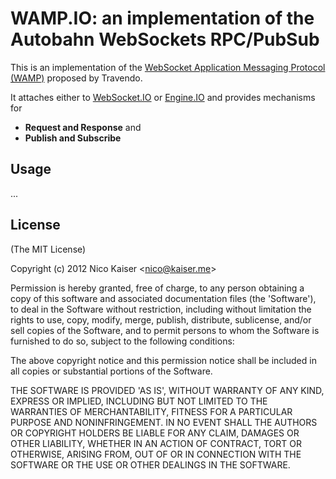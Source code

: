
# WAMP.IO: an implementation of the Autobahn WebSockets RPC/PubSub

This is an implementation of the [WebSocket Application Messaging Protocol (WAMP)](http://www.tavendo.de/autobahn/protocol.html) proposed by Travendo.

It attaches either to [WebSocket.IO](http://github.com/learnboost/websocket.io) or [Engine.IO](http://github.com/learnboost/engine.io) and provides mechanisms for

- **Request and Response** and
- **Publish and Subscribe**

## Usage

...


## License 

(The MIT License)

Copyright (c) 2012 Nico Kaiser &lt;nico@kaiser.me&gt;

Permission is hereby granted, free of charge, to any person obtaining
a copy of this software and associated documentation files (the
'Software'), to deal in the Software without restriction, including
without limitation the rights to use, copy, modify, merge, publish,
distribute, sublicense, and/or sell copies of the Software, and to
permit persons to whom the Software is furnished to do so, subject to
the following conditions:

The above copyright notice and this permission notice shall be
included in all copies or substantial portions of the Software.

THE SOFTWARE IS PROVIDED 'AS IS', WITHOUT WARRANTY OF ANY KIND,
EXPRESS OR IMPLIED, INCLUDING BUT NOT LIMITED TO THE WARRANTIES OF
MERCHANTABILITY, FITNESS FOR A PARTICULAR PURPOSE AND NONINFRINGEMENT.
IN NO EVENT SHALL THE AUTHORS OR COPYRIGHT HOLDERS BE LIABLE FOR ANY
CLAIM, DAMAGES OR OTHER LIABILITY, WHETHER IN AN ACTION OF CONTRACT,
TORT OR OTHERWISE, ARISING FROM, OUT OF OR IN CONNECTION WITH THE
SOFTWARE OR THE USE OR OTHER DEALINGS IN THE SOFTWARE.
